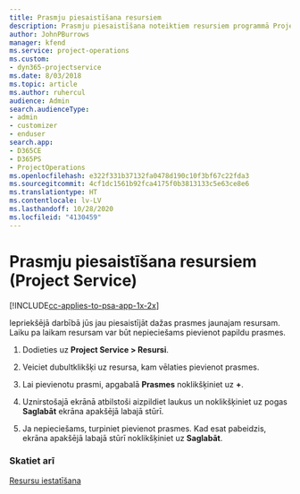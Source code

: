 ```yaml
---
title: Prasmju piesaistīšana resursiem
description: Prasmju piesaistīšana noteiktiem resursiem programmā Project Service
author: JohnPBurrows
manager: kfend
ms.service: project-operations
ms.custom:
- dyn365-projectservice
ms.date: 8/03/2018
ms.topic: article
ms.author: ruhercul
audience: Admin
search.audienceType:
- admin
- customizer
- enduser
search.app:
- D365CE
- D365PS
- ProjectOperations
ms.openlocfilehash: e322f331b37132fa0478d190c10f3bf67c22fda3
ms.sourcegitcommit: 4cf1dc1561b92fca4175f0b3813133c5e63ce8e6
ms.translationtype: HT
ms.contentlocale: lv-LV
ms.lasthandoff: 10/28/2020
ms.locfileid: "4130459"
---
```

# <a name="associate-skills-with-resources-project-service"></a>Prasmju piesaistīšana resursiem (Project Service)

[!INCLUDE[cc-applies-to-psa-app-1x-2x](../includes/cc-applies-to-psa-app-1x-2x.md)]

Iepriekšējā darbībā jūs jau piesaistījāt dažas prasmes jaunajam resursam. Laiku pa laikam resursam var būt nepieciešams pievienot papildu prasmes.  
  
1.  Dodieties uz **Project Service > Resursi**.  
  
2.  Veiciet dubultklikšķi uz resursa, kam vēlaties pievienot prasmes.  
  
3.  Lai pievienotu prasmi, apgabalā **Prasmes** noklikšķiniet uz **+**.  
  
4.  Uznirstošajā ekrānā atbilstoši aizpildiet laukus un noklikšķiniet uz pogas **Saglabāt** ekrāna apakšējā labajā stūrī.  
  
5.  Ja nepieciešams, turpiniet pievienot prasmes. Kad esat pabeidzis, ekrāna apakšējā labajā stūrī noklikšķiniet uz **Saglabāt**.  
  
### <a name="see-also"></a>Skatiet arī  
 [Resursu iestatīšana](../psa/set-up-resources.md)
